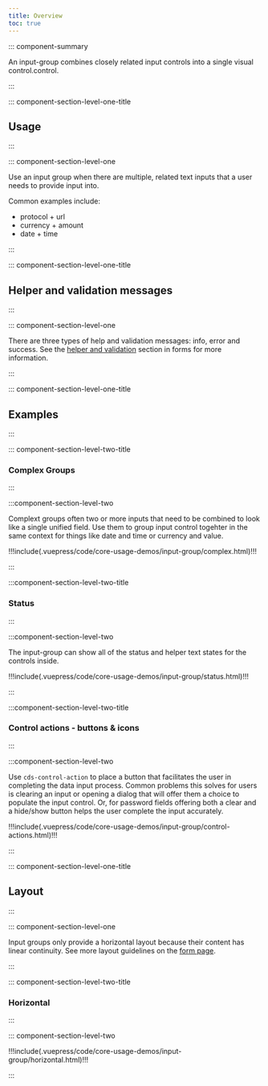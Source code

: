 ```yaml
---
title: Overview
toc: true
---
```


::: component-summary

An input-group combines closely related input controls into a single visual control.control.

:::

::: component-section-level-one-title

## Usage

:::

::: component-section-level-one

Use an input group when there are multiple, related text inputs that a user needs to provide input into.

Common examples include:

- protocol + url
- currency + amount
- date + time

:::

::: component-section-level-one-title

## Helper and validation messages

:::

::: component-section-level-one

There are three types of help and validation messages: info, error and success. See the [helper and validation](../form/#helper-and-validation-messages) section in forms for more information.

:::

::: component-section-level-one-title

## Examples

:::

::: component-section-level-two-title

### Complex Groups

:::

:::component-section-level-two

Complext groups often two or more inputs that need to be combined to look like a single unified field. Use them to group input control togehter in the same context for things like date and time or currency and value.

<DocIndent>
<doc-demo>
!!!include(.vuepress/code/core-usage-demos/input-group/complex.html)!!!
</doc-demo>
</DocIndent>

:::

:::component-section-level-two-title

### Status

:::

:::component-section-level-two

The input-group can show all of the status and helper text states for the controls inside.

<DocIndent>
<doc-demo>
!!!include(.vuepress/code/core-usage-demos/input-group/status.html)!!!
</doc-demo>
</DocIndent>

:::

:::component-section-level-two-title

### Control actions - buttons & icons

:::

:::component-section-level-two

Use `cds-control-action` to place a button that facilitates the user in completing the data input process. Common problems this solves for users is clearing an input or opening a dialog that will offer them a choice to populate the input control. Or, for password fields offering both a clear and a hide/show button helps the user complete the input accurately.

<DocIndent>
<doc-demo>
!!!include(.vuepress/code/core-usage-demos/input-group/control-actions.html)!!!
</doc-demo>
</DocIndent>

:::

::: component-section-level-one-title

## Layout

:::

::: component-section-level-one

Input groups only provide a horizontal layout because their content has linear continuity. See more layout guidelines on the [form page](/web-components/form/).

:::

<div class="component-section-horizontal" cds-layout="m-t:md">

::: component-section-level-two-title

### Horizontal

:::

::: component-section-level-two

<div>
!!!include(.vuepress/code/core-usage-demos/input-group/horizontal.html)!!!
</div>

:::

</div>
